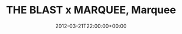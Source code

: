 ---
templateKey: event
guid: 089702a8-6eab-11ea-99c5-002590d1d1b0
date: 2012-03-21T22:00:00+00:00
eventTime: '10pm'
title: THE BLAST x MARQUEE, Marquee
artist: THE BLAST x MARQUEE
city: Taipei
venue: Marquee
group: LEO37
url: https://www.facebook.com/events/192919127480761/
---